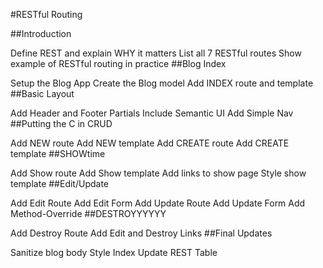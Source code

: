 #RESTful Routing

##Introduction

Define REST and explain WHY it matters
List all 7 RESTful routes
Show example of RESTful routing in practice
##Blog Index

Setup the Blog App
Create the Blog model
Add INDEX route and template
##Basic Layout

Add Header and Footer Partials
Include Semantic UI
Add Simple Nav
##Putting the C in CRUD

Add NEW route
Add NEW template
Add CREATE route
Add CREATE template
##SHOWtime

Add Show route
Add Show template
Add links to show page
Style show template
##Edit/Update

Add Edit Route
Add Edit Form
Add Update Route
Add Update Form
Add Method-Override
##DESTROYYYYYY

Add Destroy Route
Add Edit and Destroy Links
##Final Updates

Sanitize blog body
Style Index
Update REST Table